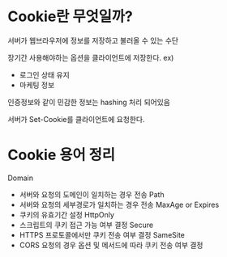 # Cookie란 무엇일까?

서버가 웹브라우저에 정보를 저장하고 불러올 수 있는 수단

장기간 사용해야하는 옵션을 클라이언트에 저장한다.
ex)
- 로그인 상태 유지
- 마케팅 정보

인증정보와 같이 민감한 정보는 hashing 처리 되어있음

서버가 Set-Cookie를 클라이언트에 요청한다.

# Cookie 용어 정리

Domain
- 서버와 요청의 도메인이 일치하는 경우 전송
Path
- 서버와 요청의 세부경로가 일치하는 경우 전송
MaxAge or Expires 
- 쿠키의 유효기간 설정
HttpOnly 
- 스크립트의 쿠키 접근 가능 여부 결정
Secure 
- HTTPS 프로토콜에서만 쿠키 전송 여부 결정
SameSite 
- CORS 요청의 경우 옵션 및 메서드에 따라 쿠키 전송 여부 결정